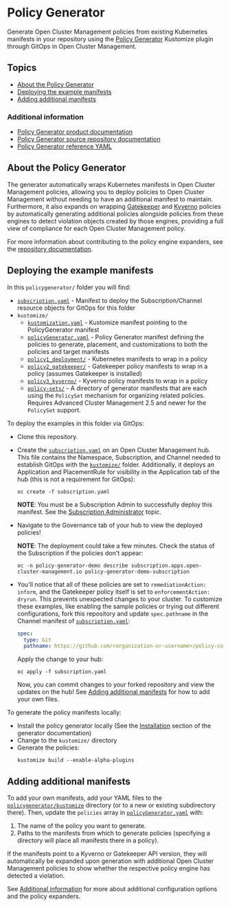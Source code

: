 # Policy Generator

Generate Open Cluster Management policies from existing Kubernetes manifests in your repository
using the [Policy Generator](https://github.com/stolostron/policy-generator-plugin) Kustomize plugin
through GitOps in Open Cluster Management.

## Topics

- [About the Policy Generator](#about-the-policy-generator)
- [Deploying the example manifests](#deploying-the-example-manifests)
- [Adding additional manifests](#adding-additional-manifests)

### Additional information

- [Policy Generator product documentation](https://access.redhat.com/documentation/en-us/red_hat_advanced_cluster_management_for_kubernetes/2.4/html/governance/governance#policy-generator)
- [Policy Generator source repository documentation](https://github.com/stolostron/policy-generator-plugin/blob/main/README.md)
- [Policy Generator reference YAML](https://github.com/stolostron/policy-generator-plugin/blob/main/docs/policygenerator-reference.yaml)

## About the Policy Generator

The generator automatically wraps Kubernetes manifests in Open Cluster Management policies, allowing
you to deploy policies to Open Cluster Management without needing to have an additional manifest to
maintain. Furthermore, it also expands on wrapping
[Gatekeeper](https://open-policy-agent.github.io/gatekeeper/) and [Kyverno](https://kyverno.io/)
policies by automatically generating additional policies alongside policies from these engines to
detect violation objects created by those engines, providing a full view of compliance for each Open
Cluster Management policy.

For more information about contributing to the policy engine expanders, see the
[repository documentation](https://github.com/stolostron/policy-generator-plugin/blob/main/docs/policygenerator.md#policy-expanders).

## Deploying the example manifests

In this `policygenerator/` folder you will find:

- [`subscription.yaml`](subscription.yaml) - Manifest to deploy the Subscription/Channel resource
  objects for GitOps for this folder
- `kustomize/`
  - [`kustomization.yaml`](kustomize/kustomization.yaml) - Kustomize manifest pointing to the
    PolicyGenerator manifest
  - [`policyGenerator.yaml`](kustomize/policyGenerator.yaml) - Policy Generator manifest defining
    the policies to generate, placement, and customizations to both the policies and target
    manifests
  - [`policy1_deployment/`](kustomize/policy1_deployment) - Kubernetes manifests to wrap in a policy
  - [`policy2_gatekeeper/`](kustomize/policy2_gatekeeper) - Gatekeeper policy manifests to wrap in a
    policy (assumes Gatekeeper is installed)
  - [`policy3_kyverno/`](kustomize/policy3_kyverno) - Kyverno policy manifests to wrap in a policy
  - [`policy-sets/`](policy-sets) - A directory of generator manifests that are each
    using the `PolicySet` mechanism for organizing related policies.  Requires Advanced Cluster
    Management 2.5 and newer for the `PolicySet` support.

To deploy the examples in this folder via GitOps:

- Clone this repository.
- Create the [`subscription.yaml`](subscription.yaml) on an Open Cluster Management hub. This file
  contains the Namespace, Subscription, and Channel needed to establish GitOps with the
  [`kustomize/`](kustomize) folder. Additionally, it deploys an Application and PlacementRule for
  visibility in the Application tab of the hub (this is not a requirement for GitOps):
  ```shell
  oc create -f subscription.yaml
  ```
  **NOTE**: You must be a Subscription Admin to successfully deploy this manifest. See the
  [Subscription Administrator](../README.md#subscription-administrator) topic.
- Navigate to the Governance tab of your hub to view the deployed policies!

  **NOTE**: The deployment could take a few minutes. Check the status of the Subscription if the
  policies don't appear:

  ```shell
  oc -n policy-generator-demo describe subscription.apps.open-cluster-management.io policy-generator-demo-subscription
  ```

- You'll notice that all of these policies are set to `remediationAction: inform`, and the
  Gatekeeper policy itself is set to `enforcementAction: dryrun`. This prevents unexpected changes
  to your cluster. To customize these examples, like enabling the sample policies or trying out
  different configurations, fork this repository and update `spec.pathname` in the Channel manifest
  of [`subscription.yaml`](subscription.yaml):
  ```yaml
  spec:
    type: Git
    pathname: https://github.com/<organization-or-username>/policy-collection.git
  ```
  Apply the change to your hub:
  ```shell
  oc apply -f subscription.yaml
  ```
  Now, you can commit changes to your forked repository and view the updates on the hub! See
  [Adding additional manifests](#adding-additional-manifests) for how to add your own files.

To generate the policy manifests locally:

- Install the policy generator locally (See the
  [Installation](https://github.com/stolostron/policy-generator-plugin#installation) section of the
  generator documentation)
- Change to the `kustomize/` directory
- Generate the policies:
  ```shell
  kustomize build --enable-alpha-plugins
  ```

## Adding additional manifests

To add your own manifests, add your YAML files to the [`policygenerator/kustomize`](kustomize)
directory (or to a new or existing subdirectory there). Then, update the `policies` array in
[`policyGenerator.yaml`](kustomize/policyGenerator.yaml) with:

1. The name of the policy you want to generate.
2. Paths to the manifests from which to generate policies (specifying a directory will place all
   manifests there in a policy).

If the manifests point to a Kyverno or Gatekeeper API version, they will automatically be expanded
upon generation with additional Open Cluster Management policies to show whether the respective
policy engine has detected a violation.

See [Additional information](#additional-information) for more about additional configuration
options and the policy expanders.
